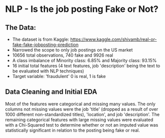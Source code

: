 # NLP - Is the job posting Fake or Not?
## The Data:
- The dataset is from Kaggle: https://www.kaggle.com/shivamb/real-or-fake-fake-jobposting-prediction
- Narrowed the scope to only job postings on the US market
- 10656 total observations, 740 fake and 9926 real
- A class imbalance of Minority class: 6.85% and Majority class: 93.15%
- 16 initial total features (4 text features, job 'description' being the text to be evaluated with NLP techniques)
- Target variable: 'fraudulent' 0 is real, 1 is fake

## Data Cleaning and Initial EDA
Most of the features were categorical and missing many values.  The only columns not missing values were the job 'title' (dropped as a result of over 1000 different non-standardized titles), 'location', and job 'description'.  The remaining categorical features with large missing values were evaluated with a Chi-Squared test to determine whether or not an imputed value was statistically significant in relation to the posting being fake or real.

